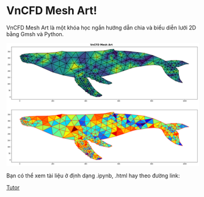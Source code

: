 # VnCFD Mesh Art!

VnCFD Mesh Art là một khóa học ngắn hướng dẫn chia và biểu diễn lưới 2D bằng Gmsh và Python. 

<img src='img/Whale.png'>

Bạn có thể xem tài liệu ở định dạng .ipynb, .html hay theo đường link:

[Tutor](https://github.com/SangVn/VnCFD_Mesh_Art/blob/master/VnCFD%20Mesh%20Art.ipynb)
